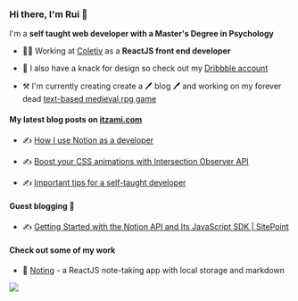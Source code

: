 ### Hi there, I'm Rui 👋

I'm a **self taught web developer with a Master's Degree in Psychology**

- 🧑‍💻 Working at [Coletiv](https://coletiv.com/) as a **ReactJS front end developer**

- 🎨 I also have a knack for design so check out my [Dribbble account](https://dribbble.com/ItzaMi)

- ⚒️ I'm currently creating create a 🖊️ blog 🖊️ and working on my forever dead [text-based medieval rpg game](https://github.com/ItzaMi/medieval-adventure-game)

#### My latest blog posts on [itzami.com](https://itzami.com)

- ✍️ [How I use Notion as a developer](https://itzami.com/blog/how-i-use-notion-as-a-developer/)

- ✍️ [Boost your CSS animations with Intersection Observer API](https://itzami.com/blog/boost-your-css-animations-with-intersection-observer-api/)

- ✍️ [Important tips for a self-taught developer](https://coletiv.com/blog/important-tips-self-taught-developer/)


#### Guest blogging 🥸

- ✍️ [Getting Started with the Notion API and Its JavaScript SDK | SitePoint](https://www.sitepoint.com/notion-api-javascript-sdk/)


#### Check out some of my work

- 📝 [Noting](https://noting.netlify.app/) - a ReactJS note-taking app with local storage and markdown

[![](https://img.shields.io/badge/ItzaMi-blue?logo=twitter&style=flat-square)](https://twitter.com/HeyItzaMi)
